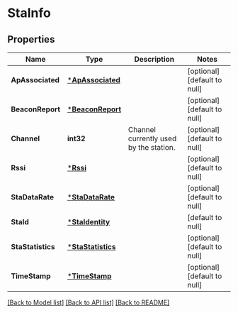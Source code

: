 # StaInfo

## Properties
Name | Type | Description | Notes
------------ | ------------- | ------------- | -------------
**ApAssociated** | [***ApAssociated**](ApAssociated.md) |  | [optional] [default to null]
**BeaconReport** | [***BeaconReport**](BeaconReport.md) |  | [optional] [default to null]
**Channel** | **int32** | Channel currently used by the station. | [optional] [default to null]
**Rssi** | [***Rssi**](Rssi.md) |  | [optional] [default to null]
**StaDataRate** | [***StaDataRate**](StaDataRate.md) |  | [optional] [default to null]
**StaId** | [***StaIdentity**](StaIdentity.md) |  | [default to null]
**StaStatistics** | [***StaStatistics**](StaStatistics.md) |  | [optional] [default to null]
**TimeStamp** | [***TimeStamp**](TimeStamp.md) |  | [optional] [default to null]

[[Back to Model list]](../README.md#documentation-for-models) [[Back to API list]](../README.md#documentation-for-api-endpoints) [[Back to README]](../README.md)


